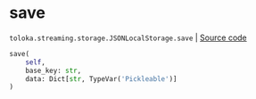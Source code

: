 # save
`toloka.streaming.storage.JSONLocalStorage.save` | [Source code](https://github.com/Toloka/toloka-kit/blob/v0.1.25/src/streaming/storage.py#L96)

```python
save(
    self,
    base_key: str,
    data: Dict[str, TypeVar('Pickleable')]
)
```

